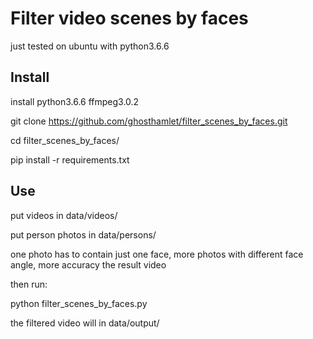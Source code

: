 
# Filter video scenes by faces

just tested on ubuntu with python3.6.6


## Install
install python3.6.6 ffmpeg3.0.2

git clone https://github.com/ghosthamlet/filter_scenes_by_faces.git

cd filter_scenes_by_faces/

pip install -r requirements.txt


## Use
put videos in data/videos/

put person photos in data/persons/

one photo has to contain just one face, more photos with different face angle, more accuracy the result video

then run: 

python filter_scenes_by_faces.py

the filtered video will in data/output/

